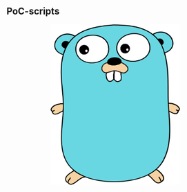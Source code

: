 ## PoC-scripts
<center>
  <img src="https://raw.githubusercontent.com/nu11secur1ty/GoLang/main/PoC-scripts/docs/golang-logo.png" width="300" height="370" />
</center>


